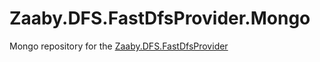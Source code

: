 # Zaaby.DFS.FastDfsProvider.Mongo

Mongo repository for the [Zaaby.DFS.FastDfsProvider](https://github.com/Mutuduxf/Zaaby.DFS.FastDfsProvider)
